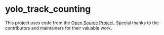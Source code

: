 # yolo_track_counting
This project uses code from the [Open Source Project](https://github.com/mikel-brostrom/yolo_tracking).
Special thanks to the contributors and maintainers for their valuable work.

